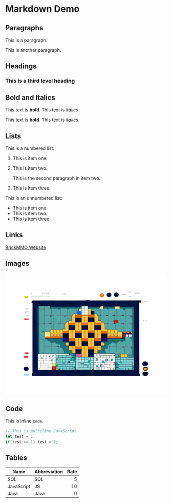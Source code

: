 # Markdown Demo

## Paragraphs

This is a paragraph.

This is another paragraph.

## Headings

### This is a third level heading

## Bold and Italics

This text is **bold**. This text is *italics*.

This text is __bold__. This text is _italics_.

## Lists

This is a numbered list:

1. This is item one.
2. This is item two.

    This is the second paragraph in item two.

4. This is item three.

This is an unnumbered list:

- This is item one.
- This is item two.
- This is item three.

## Links

[BrickMMO Website](https://brickmmo.com)

## Images

![Systems Graphic](systems.png)

## Code

This is inline `code`.

```javascript
// This is multiline JavaScript
let test = 1;
if(test == 1) test = 2;
```

## Tables

| Name       | Abbreviation | Rate |
| ---------- | ------------ | ---: |
| SQL        | SQL          | 5    |
| JavaScript | JS           | 10   |
| Java       | Java         | 0    |

